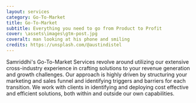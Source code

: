 ```yaml
---
layout: services
category: Go-To-Market
title: Go-To-Market
subtitle: Everything you need to go from Product to Profit
cover: \assets\images\gtm-post.jpg
coveralt: man looking at his phone and smiling
credits: https://unsplash.com/@austindistel
---
```

Samriddhi's Go-To-Market Services revolve around utilizing our extensive cross-industry experience in crafting solutions to your revenue generation and growth challenges. Our approach is highly driven by structuring your marketing and sales funnel and identifying triggers and barriers for each transition. We work with clients in identifying and deploying cost effective and efficient solutions, both within and outside our own capabilities.

